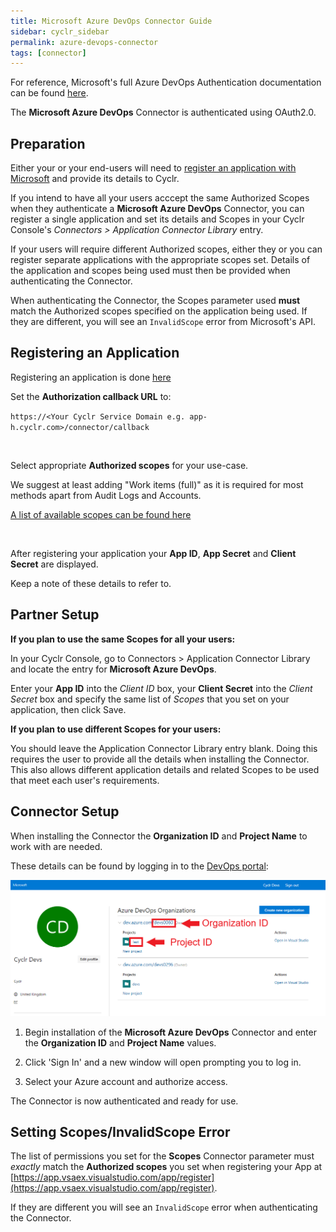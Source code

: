 ```yaml
---
title: Microsoft Azure DevOps Connector Guide
sidebar: cyclr_sidebar
permalink: azure-devops-connector
tags: [connector]
---
```


For reference, Microsoft's full Azure DevOps Authentication documentation can be found [here](https://docs.microsoft.com/en-us/azure/devops/integrate/get-started/authentication/oauth?view=azure-devops).

The **Microsoft Azure DevOps** Connector is authenticated using OAuth2.0.

## Preparation

Either your or your end-users will need to [register an application with Microsoft](https://app.vsaex.visualstudio.com/app/register) and provide its details to Cyclr.

If you intend to have all your users acccept the same Authorized Scopes when they authenticate a **Microsoft Azure DevOps** Connector, you can register a single application and set its details and Scopes in your Cyclr Console's *Connectors > Application Connector Library* entry.

If your users will require different Authorized scopes, either they or you can register separate applications with the appropriate scopes set.  Details of the application and scopes being used must then be provided when authenticating the Connector.

When authenticating the Connector, the Scopes parameter used **must** match the Authorized scopes specified on the application being used.  If they are different, you will see an `InvalidScope` error from Microsoft's API.

## Registering an Application

Registering an application is done [here](https://app.vsaex.visualstudio.com/app/register)

Set the **Authorization callback URL** to:

`https://<Your Cyclr Service Domain e.g. app-h.cyclr.com>/connector/callback`

<br />

Select appropriate **Authorized scopes** for your use-case.

We suggest at least adding "Work items (full)" as it is required for most methods apart from Audit Logs and Accounts.
 
[A list of available scopes can be found here](https://docs.microsoft.com/en-us/azure/devops/integrate/get-started/authentication/oauth?toc=%2Fazure%2Fdevops%2Forganizations%2Ftoc.json&bc=%2Fazure%2Fdevops%2Forganizations%2Fbreadcrumb%2Ftoc.json&view=azure-devops#scopes)

<br />

After registering your application your **App ID**, **App Secret** and **Client Secret** are displayed.

Keep a note of these details to refer to.


## Partner Setup

**If you plan to use the same Scopes for all your users:**

In your Cyclr Console, go to Connectors > Application Connector Library and locate the entry for **Microsoft Azure DevOps**.

Enter your **App ID** into the *Client ID* box, your **Client Secret** into the *Client Secret* box and specify the same list of *Scopes* that you set on your application, then click Save.

**If you plan to use different Scopes for your users:**

You should leave the Application Connector Library entry blank.  Doing this requires the user to provide all the details when installing the Connector.  This also allows different application details and related Scopes to be used that meet each user's requirements.


## Connector Setup

When installing the Connector the **Organization ID** and **Project Name** to work with are needed.

These details can be found by logging in to the [DevOps portal](https://aex.dev.azure.com/):

<img src="./images/AzureDevOps1.png" style="zoom:75%;" />

<br />

1. Begin installation of the **Microsoft Azure DevOps** Connector and enter the **Organization ID** and **Project Name** values.

2. Click 'Sign In' and a new window will open prompting you to log in.

3. Select your Azure account and authorize access.

The Connector is now authenticated and ready for use.


## Setting Scopes/InvalidScope Error

The list of permissions you set for the **Scopes** Connector parameter must *exactly* match the **Authorized scopes** you set when registering your App at [https://app.vsaex.visualstudio.com/app/register](https://app.vsaex.visualstudio.com/app/register).

If they are different you will see an `InvalidScope` error when authenticating the Connector.
